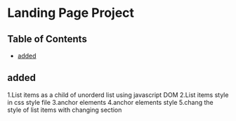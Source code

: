 # Landing Page Project

## Table of Contents

* [added](#added)

## added

1.List items as a child of unorderd list using javascript DOM
2.List items style in css style file
3.anchor elements
4.anchor elements style
5.chang the style of list items with changing section